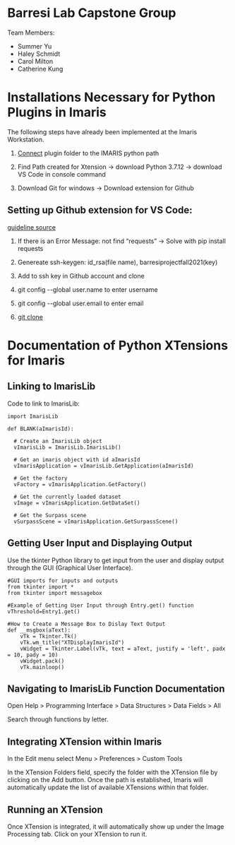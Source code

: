 # Barresi Lab Capstone Group

Team Members:
- Summer Yu 
- Haley Schmidt
- Carol Milton
- Catherine Kung

# Installations Necessary for Python Plugins in Imaris
The following steps have already been implemented at the Imaris Workstation.

1. [Connect](https://www.urmc.rochester.edu/MediaLibraries/URMCMedia/multiphoton-core/documents/Imaris-XTension-User-Guide.pdf) plugin folder to the IMARIS python path

2. Find Path created for Xtension -> download Python 3.7.12 -> download VS Code in console command

3. Download Git for windows -> Download extension for Github

## Setting up Github extension for VS Code:

[guideline source](https://thenewstack.io/integrate-jupyter-notebooks-with-github/)

1. If there is an Error Message: not find “requests” -> Solve with pip install requests

2. Genereate ssh-keygen: id_rsa(file name), barresiprojectfall2021(key)

3. Add to ssh key in Github account and clone

4. git config --global user.name to enter username

5. git config --global user.email to enter email

6. [git clone](https://github.com/sat28/githubcommit)


# Documentation of Python XTensions for Imaris

## Linking to ImarisLib

Code to link to ImarisLib: 

    import ImarisLib

    def BLANK(aImarisId):

      # Create an ImarisLib object
      vImarisLib = ImarisLib.ImarisLib()
    
      # Get an imaris object with id aImarisId
      vImarisApplication = vImarisLib.GetApplication(aImarisId)
    
      # Get the factory
      vFactory = vImarisApplication.GetFactory()
    
      # Get the currently loaded dataset
      vImage = vImarisApplication.GetDataSet()
    
      # Get the Surpass scene
      vSurpassScene = vImarisApplication.GetSurpassScene()


## Getting User Input and Displaying Output
Use the tkinter Python library to get input from the user and display output through the GUI (Graphical User Interface).

    #GUI imports for inputs and outputs
    from tkinter import *
    from tkinter import messagebox

    #Example of Getting User Input through Entry.get() function
    vThreshold=Entry1.get()
    
    #How to Create a Message Box to Dislay Text Output
    def __msgbox(aText):
        vTk = Tkinter.Tk()
        vTk.wm_title("XTDisplayImarisId")
        vWidget = Tkinter.Label(vTk, text = aText, justify = 'left', padx = 10, pady = 10)
        vWidget.pack()
        vTk.mainloop()


## Navigating to ImarisLib Function Documentation

Open Help > Programming Interface > Data Structures > Data Fields > All

Search through functions by letter. 

## Integrating XTension within Imaris

In the Edit menu select Menu > Preferences > Custom Tools

In the XTension Folders field, specify the folder with the XTension file by clicking on the Add button. Once the path is established, Imaris will automatically update the list of available XTensions within that folder.

## Running an XTension

Once XTension is integrated, it will automatically show up under the Image Processing tab. Click on your XTension to run it.







